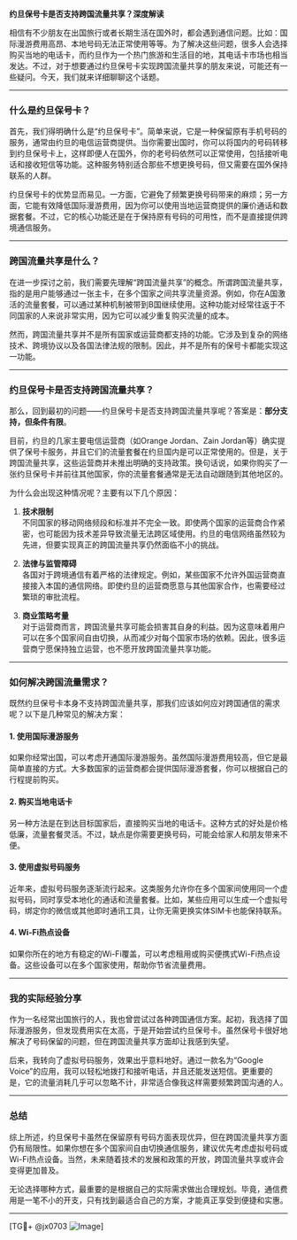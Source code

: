 **约旦保号卡是否支持跨国流量共享？深度解读**

相信有不少朋友在出国旅行或者长期生活在国外时，都会遇到通信问题。比如：国际漫游费用高昂、本地号码无法正常使用等等。为了解决这些问题，很多人会选择购买当地的电话卡，而约旦作为一个热门旅游和生活目的地，其电话卡市场也相当发达。不过，对于想要通过约旦保号卡实现跨国流量共享的朋友来说，可能还有一些疑问。今天，我们就来详细聊聊这个话题。

---

### 什么是约旦保号卡？

首先，我们得明确什么是“约旦保号卡”。简单来说，它是一种保留原有手机号码的服务，通常由约旦的电信运营商提供。当你需要出国时，你可以将国内的号码转移到约旦保号卡上，这样即便人在国外，你的老号码依然可以正常使用，包括接听电话和接收短信等功能。这种服务特别适合那些不想更换号码，但又需要在国外保持联系的人群。

约旦保号卡的优势显而易见。一方面，它避免了频繁更换号码带来的麻烦；另一方面，它能有效降低国际漫游费用，因为你可以使用当地运营商提供的廉价通话和数据套餐。不过，它的核心功能还是在于保持原有号码的可用性，而不是直接提供跨境通信服务。

---

### 跨国流量共享是什么？

在进一步探讨之前，我们需要先理解“跨国流量共享”的概念。所谓跨国流量共享，指的是用户能够通过一张主卡，在多个国家之间共享流量资源。例如，你在A国激活的流量套餐，可以通过某种机制被带到B国继续使用。这种功能对经常往返于不同国家的人来说非常实用，因为它可以减少重复购买流量的成本。

然而，跨国流量共享并不是所有国家或运营商都支持的功能。它涉及到复杂的网络技术、跨境协议以及各国法律法规的限制。因此，并不是所有的保号卡都能实现这一功能。

---

### 约旦保号卡是否支持跨国流量共享？

那么，回到最初的问题——约旦保号卡是否支持跨国流量共享呢？答案是：**部分支持，但条件有限**。

目前，约旦的几家主要电信运营商（如Orange Jordan、Zain Jordan等）确实提供了保号卡服务，并且它们的流量套餐在约旦国内是可以正常使用的。但是，关于跨国流量共享，这些运营商并未推出明确的支持政策。换句话说，如果你购买了一张约旦保号卡并前往其他国家，你的流量套餐通常是无法自动跟随到其他地区的。

为什么会出现这种情况呢？主要有以下几个原因：

1. **技术限制**  
   不同国家的移动网络频段和标准并不完全一致。即使两个国家的运营商合作紧密，也可能因为技术差异导致流量无法跨区域使用。约旦的电信网络虽然较为先进，但要实现真正的跨国流量共享仍然面临不小的挑战。

2. **法律与监管障碍**  
   各国对于跨境通信有着严格的法律规定。例如，某些国家不允许外国运营商直接接入本国的通信网络。即使约旦的运营商愿意与其他国家合作，也需要经过繁琐的审批流程。

3. **商业策略考量**  
   对于运营商而言，跨国流量共享可能会损害其自身的利益。因为这意味着用户可以在多个国家间自由切换，从而减少对每个国家市场的依赖。因此，很多运营商宁愿保持独立运营，也不愿开放跨国流量共享功能。

---

### 如何解决跨国流量需求？

既然约旦保号卡本身不支持跨国流量共享，那我们应该如何应对跨国通信的需求呢？以下是几种常见的解决方案：

#### 1. 使用国际漫游服务
如果你经常出国，可以考虑开通国际漫游服务。虽然国际漫游费用较高，但它是最简单直接的方式。大多数国家的运营商都会提供国际漫游套餐，你可以根据自己的行程提前购买。

#### 2. 购买当地电话卡
另一种方法是在到达目标国家后，直接购买当地的电话卡。这种方式的好处是价格低廉，流量套餐灵活。不过，缺点是你需要更换号码，可能会给家人和朋友带来不便。

#### 3. 使用虚拟号码服务
近年来，虚拟号码服务逐渐流行起来。这类服务允许你在多个国家间使用同一个虚拟号码，同时享受本地化的通话和流量套餐。比如，某些应用可以生成一个虚拟号码，绑定你的微信或其他即时通讯工具，让你无需更换实体SIM卡也能保持联系。

#### 4. Wi-Fi热点设备
如果你所在的地方有稳定的Wi-Fi覆盖，可以考虑租用或购买便携式Wi-Fi热点设备。这些设备可以在多个国家使用，帮助你节省流量费用。

---

### 我的实际经验分享

作为一名经常出国旅行的人，我也曾尝试过各种跨国通信方案。起初，我选择了国际漫游服务，但发现费用实在太高，于是开始尝试约旦保号卡。虽然保号卡很好地解决了号码保留的问题，但在跨国流量共享方面却让我感到失望。

后来，我转向了虚拟号码服务，效果出乎意料地好。通过一款名为“Google Voice”的应用，我可以轻松地拨打和接听电话，并且还能发送短信。更重要的是，它的流量消耗几乎可以忽略不计，非常适合像我这样需要频繁跨国沟通的人。

---

### 总结

综上所述，约旦保号卡虽然在保留原有号码方面表现优异，但在跨国流量共享方面仍有局限性。如果你想在多个国家间自由切换通信服务，建议优先考虑虚拟号码或Wi-Fi热点设备。当然，未来随着技术的发展和政策的开放，跨国流量共享或许会变得更加普及。

无论选择哪种方式，最重要的是根据自己的实际需求做出合理规划。毕竟，通信费用是一笔不小的开支，只有找到最适合自己的方案，才能真正享受到便捷和实惠。

---

[TG💪+ @jx0703 ![Image](https://github.com/user-attachments/assets/dbca1d08-cadb-493c-b0ec-ad6f7a83f270)]